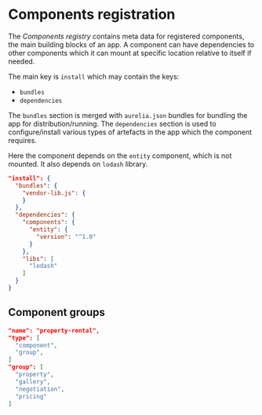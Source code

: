 # Components registration

The *Components registry* contains meta data for registered components, the main building blocks of an app.
A component can have dependencies to other components which it can mount at specific location relative to itself 
if needed.  

The main key is `install` which may contain the keys: 
- `bundles`
- `dependencies`

The `bundles` section is merged with `aurelia.json` bundles for bundling the app for distribution/running.
The `dependencies` section is used to configure/install various types of artefacts in the app which the 
component requires.

Here the component depends on the `entity` component, which is not mounted. It also depends on `lodash` library.

```json
"install": {
  "bundles": {
    "vendor-lib.js": {                
    }
  },
  "dependencies": {
    "components": {
      "entity": {
        "version": "^1.0"
      }
    },
    "libs": [
      "lodash"
    ]
  }
} 
```

## Component groups

```json
"name": "property-rental",
"type": [
  "component",
  "group",
]
"group": [
  "property",
  "gallery",
  "negotiation",
  "pricing"
]
```
